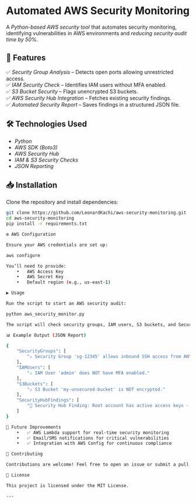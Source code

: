 # Automated AWS Security Monitoring

A *Python-based AWS security tool* that automates security monitoring, identifying vulnerabilities in AWS environments and *reducing security audit time by 50%*.

## 🚀 Features  
✅ *Security Group Analysis* – Detects open ports allowing unrestricted access.  
✅ *IAM Security Check* – Identifies IAM users without MFA enabled.  
✅ *S3 Bucket Security* – Flags unencrypted S3 buckets.  
✅ *AWS Security Hub Integration* – Fetches existing security findings.  
✅ *Automated Security Report* – Saves findings in a structured JSON file.  

## 🛠 Technologies Used  
- *Python*  
- *AWS SDK (Boto3)*  
- *AWS Security Hub*  
- *IAM & S3 Security Checks*  
- *JSON Reporting*  

## 📥 Installation  
Clone the repository and install dependencies:  

```bash
git clone https://github.com/LeonardKachi/aws-security-monitoring.git
cd aws-security-monitoring
pip install -r requirements.txt

⚙ AWS Configuration

Ensure your AWS credentials are set up:

aws configure

You’ll need to provide:
	•	AWS Access Key
	•	AWS Secret Key
	•	Default region (e.g., us-east-1)

▶ Usage

Run the script to start an AWS security audit:

python aws_security_monitor.py

The script will check security groups, IAM users, S3 buckets, and Security Hub findings. A security report will be saved as aws_security_report.json.

📊 Example Output (JSON Report)

{
    "SecurityGroups": [
        "⚠ Security Group 'sg-12345' allows inbound SSH access from ANYWHERE."
    ],
    "IAMUsers": [
        "⚠ IAM User 'admin' does NOT have MFA enabled."
    ],
    "S3Buckets": [
        "⚠ S3 Bucket 'my-unsecured-bucket' is NOT encrypted."
    ],
    "SecurityHubFindings": [
        "🛑 Security Hub Finding: Root account has active access keys - This is a critical security risk."
    ]
}

📌 Future Improvements
	•	✅ AWS Lambda support for real-time security monitoring
	•	✅ Email/SMS notifications for critical vulnerabilities
	•	✅ Integration with AWS Config for continuous compliance

🤝 Contributing

Contributions are welcome! Feel free to open an issue or submit a pull request.

📜 License

This project is licensed under the MIT License.

---
